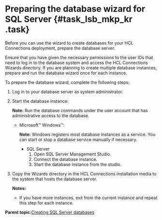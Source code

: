 # Preparing the database wizard for SQL Server {#task_lsb_mkp_kr .task}

Before you can use the wizard to create databases for your HCL Connections deployment, prepare the database server.

Ensure that you have given the necessary permissions to the user IDs that need to log in to the database system and access the HCL Connections Wizards directory. If you are planning to create multiple database instances, prepare and run the database wizard once for each instance.

To prepare the database wizard, complete the following steps:

1.  Log in to your database server as system administrator.

2.  Start the database instance:

    **Note:** Run the database commands under the user account that has administrative access to the database.

    -   Microsoft™ Windows™:

        **Note:** Windows registers most database instances as a service. You can start or stop a database service manually if necessary.

        -   SQL Server
            1.  Open SQL Server Management Studio.
            2.  Connect the database instance.
            3.  Start the database instance from the studio.
3.  Copy the Wizards directory in the HCL Connections installation media to the system that hosts the database server.

    **Notes:**

    -   If you have more instances, exit from the current instance and repeat this step for each instance.

**Parent topic:**[Creating SQL Server databases](../install/c_inst_create_database_sql.md)

